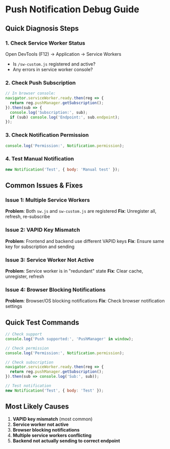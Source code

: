 # Push Notification Debug Guide

## Quick Diagnosis Steps

### 1. Check Service Worker Status
Open DevTools (F12) → Application → Service Workers
- Is `/sw-custom.js` registered and active?
- Any errors in service worker console?

### 2. Check Push Subscription
```javascript
// In browser console:
navigator.serviceWorker.ready.then(reg => {
  return reg.pushManager.getSubscription();
}).then(sub => {
  console.log('Subscription:', sub);
  if (sub) console.log('Endpoint:', sub.endpoint);
});
```

### 3. Check Notification Permission
```javascript
console.log('Permission:', Notification.permission);
```

### 4. Test Manual Notification
```javascript
new Notification('Test', { body: 'Manual test' });
```

## Common Issues & Fixes

### Issue 1: Multiple Service Workers
**Problem**: Both `sw.js` and `sw-custom.js` are registered
**Fix**: Unregister all, refresh, re-subscribe

### Issue 2: VAPID Key Mismatch
**Problem**: Frontend and backend use different VAPID keys
**Fix**: Ensure same key for subscription and sending

### Issue 3: Service Worker Not Active
**Problem**: Service worker is in "redundant" state
**Fix**: Clear cache, unregister, refresh

### Issue 4: Browser Blocking Notifications
**Problem**: Browser/OS blocking notifications
**Fix**: Check browser notification settings

## Quick Test Commands

```javascript
// Check support
console.log('Push supported:', 'PushManager' in window);

// Check permission
console.log('Permission:', Notification.permission);

// Check subscription
navigator.serviceWorker.ready.then(reg => {
  return reg.pushManager.getSubscription();
}).then(sub => console.log('Sub:', sub));

// Test notification
new Notification('Test', { body: 'Test' });
```

## Most Likely Causes

1. **VAPID key mismatch** (most common)
2. **Service worker not active**
3. **Browser blocking notifications**
4. **Multiple service workers conflicting**
5. **Backend not actually sending to correct endpoint**
